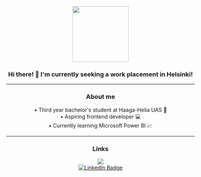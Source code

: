 <div id="body" align="center">
    

<img src="https://media1.giphy.com/media/7NoNw4pMNTvgc/giphy.gif?cid=ecf05e47tyubkbah227zo0a65dm7yxdv96jjxpkpoebiv43w&rid=giphy.gif&ct=g" width="150"/>
  
### Hi there! 👋 I'm currently seeking a work placement in Helsinki!
--- 

### About me

• Third year bachelor's student at Haaga-Helia UAS 🏫 <br />
• Aspiring frontend developer 💻 <br />
• Currently learning Microsoft Power BI  📈

--- 
### Links

<a href="https://kristopherpepper.com/coding-portfolio">
    <img src="https://img.shields.io/badge/website-000000?style=for-the-badge"/>
</a>
<br />
<a href="https://www.linkedin.com/in/kristopher-pepper-824184136/">
    <img src="https://img.shields.io/badge/LinkedIn-blue?style=for-the-badge&logo=linkedin&logoColor=white" alt="LinkedIn Badge"/>
</a>
</div>
<!--
**My `README.md` which appears on my GitHub profile.
-->
